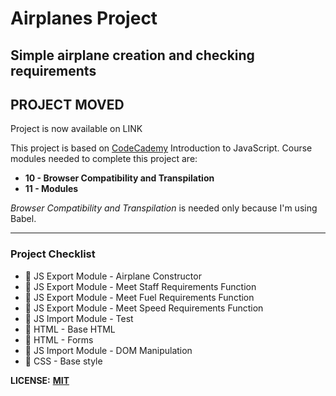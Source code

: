 # Airplanes Project
## Simple airplane creation and checking requirements

## PROJECT MOVED

Project is now available on LINK

This project is based on [CodeCademy](https://www.codecademy.com/learn/introduction-to-javascript) Introduction to JavaScript. Course modules needed to complete this project are:

* **10 - Browser Compatibility and Transpilation**
* **11 - Modules**

*Browser Compatibility and Transpilation* is needed only because I'm using Babel.

***

### Project Checklist

- 🔲 JS Export Module - Airplane Constructor
- 🔲 JS Export Module - Meet Staff Requirements Function
- 🔲 JS Export Module - Meet Fuel Requirements Function
- 🔲 JS Export Module - Meet Speed Requirements Function
- 🔲 JS Import Module - Test
- 🔲 HTML - Base HTML
- 🔲 HTML - Forms
- 🔲 JS Import Module - DOM Manipulation
- 🔲 CSS - Base style








**LICENSE:** **[MIT](https://tldrlegal.com/license/mit-license)**
<!--stackedit_data:
eyJoaXN0b3J5IjpbOTc5NDM1ODE1XX0=
-->